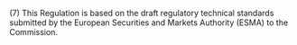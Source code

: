 (7) This Regulation is based on the draft regulatory technical standards submitted by the European Securities and Markets Authority (ESMA) to the Commission.